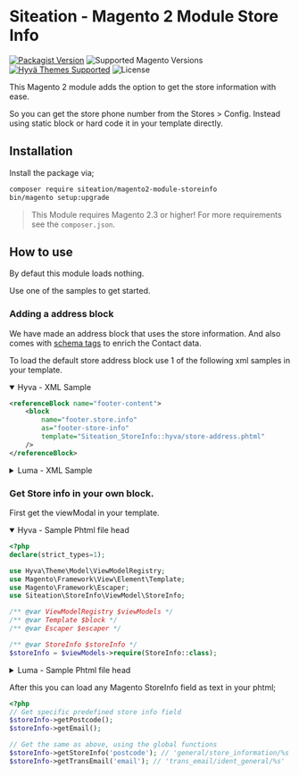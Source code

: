 # Siteation - Magento 2 Module Store Info

[![Packagist Version](https://img.shields.io/packagist/v/siteation/magento2-module-storeinfo?style=for-the-badge)](https://packagist.org/packages/siteation/magento2-module-storeinfo)
![Supported Magento Versions](https://img.shields.io/badge/magento-%202.3_|_2.4-brightgreen.svg?logo=magento&longCache=true&style=for-the-badge)
[![Hyvä Themes Supported](https://img.shields.io/badge/Hyva_Themes-Supported-3df0af.svg?longCache=true&style=for-the-badge)](https://hyva.io/)
![License](https://img.shields.io/github/license/Siteation/magento2-module-storeinfo?color=%23234&style=for-the-badge)

This Magento 2 module adds the option to get the store information with ease.

So you can get the store phone number from the Stores > Config.
Instead using static block or hard code it in your template directly.

## Installation

Install the package via;

```bash
composer require siteation/magento2-module-storeinfo
bin/magento setup:upgrade
```

> This Module requires Magento 2.3 or higher!
> For more requirements see the `composer.json`.

## How to use

By defaut this module loads nothing.

Use one of the samples to get started.

### Adding a address block

We have made an address block that uses the store information.
And also comes with [schema tags](https://schema.org/) to enrich the Contact data.

To load the default store address block use 1 of the following xml samples
in your template.

<details open><summary>Hyva - XML Sample</summary>

```xml
<referenceBlock name="footer-content">
    <block
        name="footer.store.info"
        as="footer-store-info"
        template="Siteation_StoreInfo::hyva/store-address.phtml"
    />
</referenceBlock>
```

</details>

<details><summary>Luma - XML Sample</summary>

```xml
<referenceContainer name="footer">
    <block name="footer.store.info"
        as="footer-store-info"
        template="Siteation_StoreInfo::luma/store-address.phtml">
        <arguments>
            <argument name="viewModelStoreInfo" 
                xsi:type="object">Siteation\StoreInfo\ViewModel\StoreInfo</argument>
        </arguments>
    </block>
</referenceContainer>
```

</details>

### Get Store info in your own block.

First get the viewModal in your template.

<details open><summary>Hyva - Sample Phtml file head</summary>

```php
<?php
declare(strict_types=1);

use Hyva\Theme\Model\ViewModelRegistry;
use Magento\Framework\View\Element\Template;
use Magento\Framework\Escaper;
use Siteation\StoreInfo\ViewModel\StoreInfo;

/** @var ViewModelRegistry $viewModels */
/** @var Template $block */
/** @var Escaper $escaper */

/** @var StoreInfo $storeInfo */
$storeInfo = $viewModels->require(StoreInfo::class);
```

</details>

<details><summary>Luma - Sample Phtml file head</summary>

_For Luma templates,_
_see the previous sample for the xml needed to load the viewModal._

```php
<?php
declare(strict_types=1);

use Magento\Framework\View\Element\Template;
use Magento\Framework\Escaper;

/** @var Template $block */
/** @var Escaper $escaper */

/** @var Siteation\StoreInfo\ViewModel\StoreInfo $storeInfo */
$storeInfo = $block->getData('viewModelStoreInfo');
```

</details>

After this you can load any Magento StoreInfo field as text in your phtml;

```php
<?php
// Get specific predefined store info field
$storeInfo->getPostcode();
$storeInfo->getEmail();

// Get the same as above, using the global functions
$storeInfo->getStoreInfo('postcode'); // 'general/store_information/%s'
$storeInfo->getTransEmail('email'); // 'trans_email/ident_general/%s'
```
